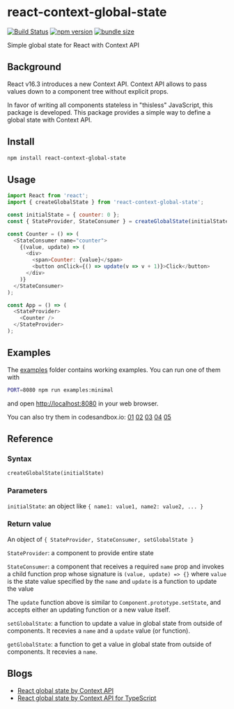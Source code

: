 react-context-global-state
==========================

[![Build Status](https://travis-ci.com/dai-shi/react-context-global-state.svg?branch=master)](https://travis-ci.com/dai-shi/react-context-global-state)
[![npm version](https://badge.fury.io/js/react-context-global-state.svg)](https://badge.fury.io/js/react-context-global-state)
[![bundle size](https://badgen.net/bundlephobia/minzip/react-context-global-state)](https://bundlephobia.com/result?p=react-context-global-state)

Simple global state for React with Context API

Background
----------

React v16.3 introduces a new Context API.
Context API allows to pass values down to a component tree
without explicit props.

In favor of writing all components stateless in "thisless" JavaScript,
this package is developed.
This package provides a simple way to define a global state
with Context API.

Install
-------

```bash
npm install react-context-global-state
```

Usage
-----

```javascript
import React from 'react';
import { createGlobalState } from 'react-context-global-state';

const initialState = { counter: 0 };
const { StateProvider, StateConsumer } = createGlobalState(initialState);

const Counter = () => (
  <StateConsumer name="counter">
    {(value, update) => (
      <div>
        <span>Counter: {value}</span>
        <button onClick={() => update(v => v + 1)}>Click</button>
      </div>
    )}
  </StateConsumer>
);

const App = () => (
  <StateProvider>
    <Counter />
  </StateProvider>
);
```

Examples
--------

The [examples](examples) folder contains working examples.
You can run one of them with

```bash
PORT=8080 npm run examples:minimal
```

and open <http://localhost:8080> in your web browser.

You can also try them in codesandbox.io:
[01](https://codesandbox.io/s/github/dai-shi/react-context-global-state/tree/master/examples/01_minimal)
[02](https://codesandbox.io/s/github/dai-shi/react-context-global-state/tree/master/examples/02_typescript)
[03](https://codesandbox.io/s/github/dai-shi/react-context-global-state/tree/master/examples/03_actions)
[04](https://codesandbox.io/s/github/dai-shi/react-context-global-state/tree/master/examples/04_fetch)
[05](https://codesandbox.io/s/github/dai-shi/react-context-global-state/tree/master/examples/05_onmount)

Reference
---------

### Syntax
```
createGlobalState(initialState)
```

### Parameters
`initialState`: an object like `{ name1: value1, name2: value2, ... }`

### Return value
An object of `{ StateProvider, StateConsumer, setGlobalState }`

`StateProvider`: a component to provide entire state

`StateConsumer`: a component that receives a required `name` prop and invokes a child function prop whose signature is `(value, update) => {}` where `value` is the state value specified by the `name` and `update` is a function to update the value

The `update` function above is similar to `Component.prototype.setState`, and accepts either an updating function or a new value itself.

`setGlobalState`: a function to update a value in global state from outside of components. It recevies a `name` and a `update` value (or function).

`getGlobalState`: a function to get a value in global state from outside of components. It recevies a `name`.

Blogs
-----

- [React global state by Context API](https://medium.com/@dai_shi/react-global-state-by-context-api-5b3efa8acc6b)
- [React global state by Context API for TypeScript](https://medium.com/@dai_shi/react-global-state-by-context-api-for-typescript-eaf9f4cf1381)
